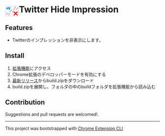 # <img src="public/icons/icon_128.png" width="45" align="left"> Twitter Hide Impression

## Features

- Twitterのインプレッションを非表示にします。

## Install

1. [拡張機能](edge://extensions/)にアクセス
1.  Chrome拡張のデベロッパーモードを有効にする
1. [最新リリース](https://github.com/uramnoil/twitter-hide-impression/releases/latest)からbuild.zipをダウンロード
1. build.zipを展開し、フォルダの中のbuildフォルダを拡張機能から読み込む

## Contribution

Suggestions and pull requests are welcomed!.

---

This project was bootstrapped with [Chrome Extension CLI](https://github.com/dutiyesh/chrome-extension-cli)

